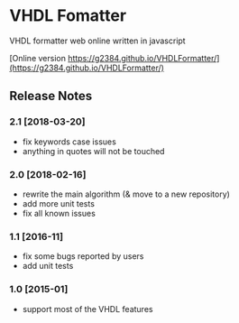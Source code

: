 # VHDL Fomatter

VHDL formatter web online written in javascript

[Online version https://g2384.github.io/VHDLFormatter/](https://g2384.github.io/VHDLFormatter/)

## Release Notes

### 2.1 [2018-03-20]

- fix keywords case issues
- anything in quotes will not be touched

### 2.0 [2018-02-16]

- rewrite the main algorithm (& move to a new repository)
- add more unit tests
- fix all known issues

### 1.1 [2016-11]

- fix some bugs reported by users
- add unit tests

### 1.0 [2015-01]

- support most of the VHDL features